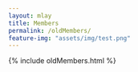 ```yaml
---
layout: mlay
title: Members
permalink: /oldMembers/
feature-img: "assets/img/test.png"
---
```


{% include oldMembers.html %}